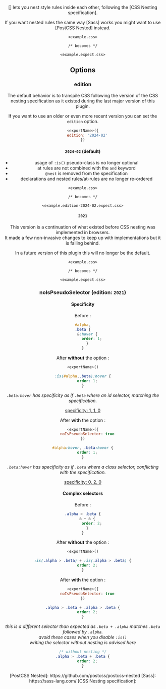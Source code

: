 <!-- Available Variables: -->
<!-- <humanReadableName> PostCSS Your Plugin -->
<!-- <exportName> postcssYourPlugin -->
<!-- <packageName> @csstools/postcss-your-plugin -->
<!-- <packageVersion> 1.0.0 -->
<!-- <packagePath> plugins/postcss-your-plugin -->
<!-- <cssdbId> your-feature -->
<!-- <specUrl> https://www.w3.org/TR/css-color-4/#funcdef-color -->
<!-- <example.css> file contents for examples/example.css -->
<!-- <header> -->
<!-- <usage> usage instructions -->
<!-- <envSupport> -->
<!-- <corsWarning> -->
<!-- <linkList> -->
<!-- <parallelBuildsNotice> -->
<!-- to generate : npm run docs -->

<header>

[<humanReadableName>] lets you nest style rules inside each other, following the [CSS Nesting specification].

If you want nested rules the same way [Sass] works
you might want to use [PostCSS Nested] instead.

```pcss
<example.css>

/* becomes */

<example.expect.css>
```

<usage>

<envSupport>

## Options

### edition

The default behavior is to transpile CSS following the version of the CSS nesting specification as it existed during the last major version of this plugin.

If you want to use an older or even more recent version you can set the `edition` option.

```js
<exportName>({
	edition: '2024-02'
})
```

#### `2024-02` (default)

- usage of `:is()` pseudo-class is no longer optional
- at rules are not combined with the `and` keyword
- `@nest` is removed from the specification
- declarations and nested rules/at-rules are no longer re-ordered

```pcss
<example.css>

/* becomes */

<example.edition-2024-02.expect.css>
```

#### `2021`

This version is a continuation of what existed before CSS nesting was implemented in browsers.  
It made a few non-invasive changes to keep up with implementations but it is falling behind.

In a future version of this plugin this will no longer be the default.

```pcss
<example.css>

/* becomes */

<example.expect.css>
```

### noIsPseudoSelector (edition: `2021`)

#### Specificity

Before :

```css
#alpha,
.beta {
	&:hover {
		order: 1;
	}
}
```

After **without** the option :

```js
<exportName>()
```

```css
:is(#alpha,.beta):hover {
	order: 1;
}
```

_`.beta:hover` has specificity as if `.beta` where an id selector, matching the specification._

[specificity: 1, 1, 0](https://polypane.app/css-specificity-calculator/#selector=%3Ais(%23alpha%2C.beta)%3Ahover)

After **with** the option :

```js
<exportName>({
	noIsPseudoSelector: true
})
```

```css
#alpha:hover, .beta:hover {
	order: 1;
}
```

_`.beta:hover` has specificity as if `.beta` where a class selector, conflicting with the specification._

[specificity: 0, 2, 0](https://polypane.app/css-specificity-calculator/#selector=.beta%3Ahover)


#### Complex selectors

Before :

```css
.alpha > .beta {
	& + & {
		order: 2;
	}
}
```

After **without** the option :

```js
<exportName>()
```

```css
:is(.alpha > .beta) + :is(.alpha > .beta) {
	order: 2;
}
```

After **with** the option :

```js
<exportName>({
	noIsPseudoSelector: true
})
```

```css
.alpha > .beta + .alpha > .beta {
	order: 2;
}
```

_this is a different selector than expected as `.beta + .alpha` matches `.beta` followed by `.alpha`._<br>
_avoid these cases when you disable `:is()`_<br>
_writing the selector without nesting is advised here_

```css
/* without nesting */
.alpha > .beta + .beta {
	order: 2;
}
```

<linkList>
[PostCSS Nested]: https://github.com/postcss/postcss-nested
[Sass]: https://sass-lang.com/
[CSS Nesting specification]: <specUrl>
